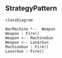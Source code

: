 ## StrategyPattern

``` mermaid
classDiagram

WarMachine *--  Weapon
Weapon : Fire()
Weapon <-- MachineGun
Weapon <-- LaserGun
MachineGun : Fire()
LaserGun : Fire()